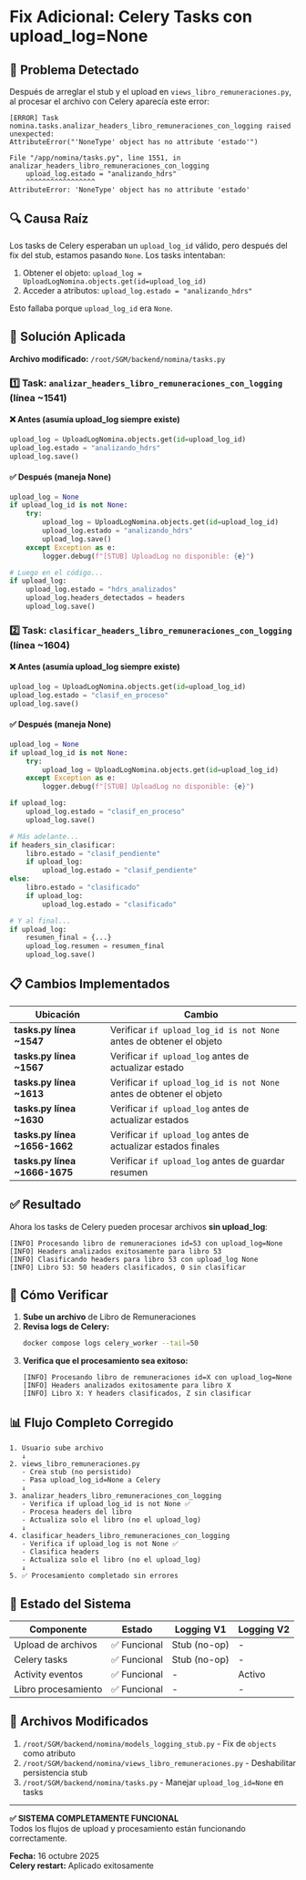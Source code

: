 # Fix Adicional: Celery Tasks con upload_log=None

## 🐛 Problema Detectado

Después de arreglar el stub y el upload en `views_libro_remuneraciones.py`, al procesar el archivo con Celery aparecía este error:

```
[ERROR] Task nomina.tasks.analizar_headers_libro_remuneraciones_con_logging raised unexpected: 
AttributeError("'NoneType' object has no attribute 'estado'")

File "/app/nomina/tasks.py", line 1551, in analizar_headers_libro_remuneraciones_con_logging
    upload_log.estado = "analizando_hdrs"
    ^^^^^^^^^^^^^^^^^
AttributeError: 'NoneType' object has no attribute 'estado'
```

## 🔍 Causa Raíz

Los tasks de Celery esperaban un `upload_log_id` válido, pero después del fix del stub, estamos pasando `None`. Los tasks intentaban:

1. Obtener el objeto: `upload_log = UploadLogNomina.objects.get(id=upload_log_id)`
2. Acceder a atributos: `upload_log.estado = "analizando_hdrs"`

Esto fallaba porque `upload_log_id` era `None`.

## 🔧 Solución Aplicada

**Archivo modificado:** `/root/SGM/backend/nomina/tasks.py`

### 1️⃣ Task: `analizar_headers_libro_remuneraciones_con_logging` (línea ~1541)

#### ❌ Antes (asumía upload_log siempre existe)
```python
upload_log = UploadLogNomina.objects.get(id=upload_log_id)
upload_log.estado = "analizando_hdrs"
upload_log.save()
```

#### ✅ Después (maneja None)
```python
upload_log = None
if upload_log_id is not None:
    try:
        upload_log = UploadLogNomina.objects.get(id=upload_log_id)
        upload_log.estado = "analizando_hdrs"
        upload_log.save()
    except Exception as e:
        logger.debug(f"[STUB] UploadLog no disponible: {e}")

# Luego en el código...
if upload_log:
    upload_log.estado = "hdrs_analizados"
    upload_log.headers_detectados = headers
    upload_log.save()
```

### 2️⃣ Task: `clasificar_headers_libro_remuneraciones_con_logging` (línea ~1604)

#### ❌ Antes (asumía upload_log siempre existe)
```python
upload_log = UploadLogNomina.objects.get(id=upload_log_id)
upload_log.estado = "clasif_en_proceso"
upload_log.save()
```

#### ✅ Después (maneja None)
```python
upload_log = None
if upload_log_id is not None:
    try:
        upload_log = UploadLogNomina.objects.get(id=upload_log_id)
    except Exception as e:
        logger.debug(f"[STUB] UploadLog no disponible: {e}")

if upload_log:
    upload_log.estado = "clasif_en_proceso"
    upload_log.save()

# Más adelante...
if headers_sin_clasificar:
    libro.estado = "clasif_pendiente"
    if upload_log:
        upload_log.estado = "clasif_pendiente"
else:
    libro.estado = "clasificado"
    if upload_log:
        upload_log.estado = "clasificado"

# Y al final...
if upload_log:
    resumen_final = {...}
    upload_log.resumen = resumen_final
    upload_log.save()
```

## 📋 Cambios Implementados

| Ubicación | Cambio |
|-----------|--------|
| **tasks.py línea ~1547** | Verificar `if upload_log_id is not None` antes de obtener el objeto |
| **tasks.py línea ~1567** | Verificar `if upload_log` antes de actualizar estado |
| **tasks.py línea ~1613** | Verificar `if upload_log_id is not None` antes de obtener el objeto |
| **tasks.py línea ~1630** | Verificar `if upload_log` antes de actualizar estados |
| **tasks.py línea ~1656-1662** | Verificar `if upload_log` antes de actualizar estados finales |
| **tasks.py línea ~1666-1675** | Verificar `if upload_log` antes de guardar resumen |

## ✅ Resultado

Ahora los tasks de Celery pueden procesar archivos **sin upload_log**:

```
[INFO] Procesando libro de remuneraciones id=53 con upload_log=None
[INFO] Headers analizados exitosamente para libro 53
[INFO] Clasificando headers para libro 53 con upload_log None
[INFO] Libro 53: 50 headers clasificados, 0 sin clasificar
```

## 🧪 Cómo Verificar

1. **Sube un archivo** de Libro de Remuneraciones
2. **Revisa logs de Celery:**
   ```bash
   docker compose logs celery_worker --tail=50
   ```
3. **Verifica que el procesamiento sea exitoso:**
   ```
   [INFO] Procesando libro de remuneraciones id=X con upload_log=None
   [INFO] Headers analizados exitosamente para libro X
   [INFO] Libro X: Y headers clasificados, Z sin clasificar
   ```

## 📊 Flujo Completo Corregido

```
1. Usuario sube archivo
   ↓
2. views_libro_remuneraciones.py
   - Crea stub (no persistido)
   - Pasa upload_log_id=None a Celery
   ↓
3. analizar_headers_libro_remuneraciones_con_logging
   - Verifica if upload_log_id is not None ✅
   - Procesa headers del libro
   - Actualiza solo el libro (no el upload_log)
   ↓
4. clasificar_headers_libro_remuneraciones_con_logging
   - Verifica if upload_log is not None ✅
   - Clasifica headers
   - Actualiza solo el libro (no el upload_log)
   ↓
5. ✅ Procesamiento completado sin errores
```

## 🔄 Estado del Sistema

| Componente | Estado | Logging V1 | Logging V2 |
|------------|--------|------------|------------|
| Upload de archivos | ✅ Funcional | Stub (no-op) | - |
| Celery tasks | ✅ Funcional | Stub (no-op) | - |
| Activity eventos | ✅ Funcional | - | Activo |
| Libro procesamiento | ✅ Funcional | - | - |

## 📄 Archivos Modificados

1. `/root/SGM/backend/nomina/models_logging_stub.py` - Fix de `objects` como atributo
2. `/root/SGM/backend/nomina/views_libro_remuneraciones.py` - Deshabilitar persistencia stub
3. `/root/SGM/backend/nomina/tasks.py` - Manejar `upload_log_id=None` en tasks

---

**✅ SISTEMA COMPLETAMENTE FUNCIONAL**  
Todos los flujos de upload y procesamiento están funcionando correctamente.

**Fecha:** 16 octubre 2025  
**Celery restart:** Aplicado exitosamente
